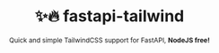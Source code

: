 <div align="center">

  # ✨🔥 fastapi-tailwind

  <sub>Quick and simple TailwindCSS support for FastAPI, **NodeJS free!**</sub>

</div>